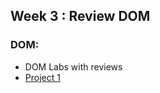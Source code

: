 ## Week 3 : Review DOM


### DOM:
- DOM Labs with reviews
- [Project 1](https://github.com/Tuwaiq-1000-JS-al-Baha/First_Project)
